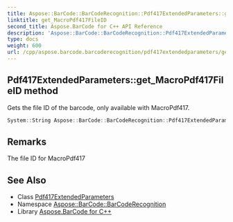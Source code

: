 ```yaml
---
title: Aspose::BarCode::BarCodeRecognition::Pdf417ExtendedParameters::get_MacroPdf417FileID method
linktitle: get_MacroPdf417FileID
second_title: Aspose.BarCode for C++ API Reference
description: 'Aspose::BarCode::BarCodeRecognition::Pdf417ExtendedParameters::get_MacroPdf417FileID method. Gets the file ID of the barcode, only available with MacroPdf417 in C++.'
type: docs
weight: 600
url: /cpp/aspose.barcode.barcoderecognition/pdf417extendedparameters/get_macropdf417fileid/
---
```

## Pdf417ExtendedParameters::get_MacroPdf417FileID method


Gets the file ID of the barcode, only available with MacroPdf417.

```cpp
System::String Aspose::BarCode::BarCodeRecognition::Pdf417ExtendedParameters::get_MacroPdf417FileID()
```

## Remarks


The file ID for MacroPdf417



## See Also

* Class [Pdf417ExtendedParameters](../)
* Namespace [Aspose::BarCode::BarCodeRecognition](../../)
* Library [Aspose.BarCode for C++](../../../)

